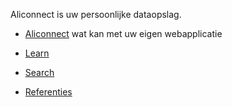 Aliconnect is uw persoonlijke dataopslag.

- [Aliconnect](//aliconnect.nl) wat kan met uw eigen webapplicatie
- [Learn](//aliconnect.nl/?md=https://aliconnect.nl/wiki/Home)
- [Search](https://github.com/aliconnect/aliconnect/wiki?type=wiki)

- [Referenties](//aliconnect.nl/wiki/Referenties)
